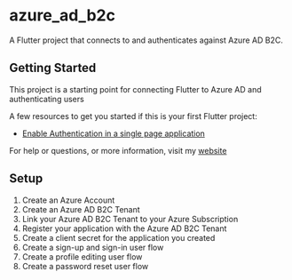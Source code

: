# azure_ad_b2c

A Flutter project that connects to and authenticates against Azure AD B2C.

## Getting Started

This project is a starting point for connecting Flutter to Azure AD and 
authenticating users

A few resources to get you started if this is your first Flutter project:

- [Enable Authentication in a single page application](https://docs.microsoft.com/en-us/azure/active-directory-b2c/tutorial-single-page-app?tabs=applications)


For help or questions, or more information, visit my [website](https://kevin.williams@kevinwilliams.dev)

## Setup
1. Create an Azure Account
2. Create an Azure AD B2C Tenant
3. Link your Azure AD B2C Tenant to your Azure Subscription
4. Register your application with the Azure AD B2C Tenant
5. Create a client secret for the application you created
6. Create a sign-up and sign-in user flow
7. Create a profile editing user flow
8. Create a password reset user flow